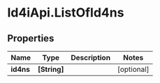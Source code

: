 # Id4iApi.ListOfId4ns

## Properties
Name | Type | Description | Notes
------------ | ------------- | ------------- | -------------
**id4ns** | **[String]** |  | [optional] 


